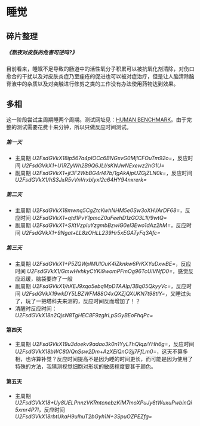 # 睡觉



## 碎片整理

##### <Link type='h5' to='https://mgear-file.oss-cn-shanghai.aliyuncs.com/%E7%86%AC%E5%A4%9C%E5%AF%B9%E7%9A%AE%E8%82%A4%E7%9A%84%E5%8D%B1%E5%AE%B3%E5%8F%AF%E9%80%86%E5%90%97%20-%20%E7%9F%A5%E4%B9%8E.html' source='https://daily.zhihu.com/story/9740359' >《熬夜对皮肤的危害可逆吗?》</Link>

目前看来，睡眠不足导致的肠道中的活性氧分子积累可以被抗氧化剂清除，对伤口愈合的干扰以及对皮肤炎症乃至痤疮的促进也可以被对症治疗，但是让人脑清除脑脊液中的杂质以及对突触进行修剪之类的工作没有办法使用药物达到效果。

## 多相

这一阶段尝试主周期睡两个周期。测试网址见：[HUMAN BENCHMARK](https://humanbenchmark.com/dashboard)。由于完整的测试需要花费十来分钟，所以只做反应时间测试。

##### 第一天

* 主周期 _*_U2FsdGVkX18ip567a4pIOCc6BNGxvG0MjlCFOuTm92o=_*_，反应时间 _*_U2FsdGVkX1+U1RZyWh2B9Q6JLI/sKNJwNExewz2hG1U=_*_
* 副周期 _*_U2FsdGVkX1+jt3F2WbBG4rI47b/1gAkAjpUZGjZLN0k=_*_，反应时间 _*_U2FsdGVkX1/hS3JxR5vVnVrxbIyxI2c64HY94nxrerk=_*_

##### 第二天

* 主周期 _*_U2FsdGVkX18mwnq5CgZtcKwhNHM5e0Sw3oXHJArDF68=_*_，反应时间 _*_U2FsdGVkX1+qtd1PvY1pmcZ0uFeehD1zGO3L1I/9wtQ=_*_
* 副周期 _*_U2FsdGVkX1+SXtVzpIuYzgmbBzwlG0el3Ewo1dAz2hM=_*_，反应时间 _*_U2FsdGVkX1+9Ngat+LL8zOHLL239Hr5xEGATyFq3Afc=_*_

##### 第三天

* 主周期 _*_U2FsdGVkX1+P5ZQWpIMUlOuK4iZknkw6PrKXYuDxwBE=_*_，反应时间 _*_U2FsdGVkX1/GmwHvhkyCYKi9womPFmOg96TcUlVNfD0=_*_，感觉反应迟缓，脑袋要炸了一般
* 副周期 _*_U2FsdGVkX1/hKEJ9xqo5ebqMpDTAAIp/3Bq05QkyyVc=_*_，反应时间 _*_U2FsdGVkX19wkDY5LBZWFM88O4xQXZjQXUKN7t98tlY=_*_，又睡过头了，玩了一把塔科夫来测的，反应时间反而增加了！？
* 清醒时反应时间：_*_U2FsdGVkX18n2QjsN8TgHEC8F9zgIrLpSGyBEoFhqPc=_*_

#### 第四天

* 主周期 _*_U2FsdGVkX19u3doekv9adao3k0n1YyLThQIqziYHh6g=_*_，反应时间 _*_U2FsdGVkX18bWC80/QnSsw2Dm+AzXEiQnO3jj7FfLm0=_*_，这天不算多相，也许算补觉？反应时间提高不是因为睡的时间更长，而可能是因为使用了特殊的方法，我猜测视觉细胞对形状的敏感程度要甚于颜色。

#### 第五天

* 主周期 _*_U2FsdGVkX18+Uy8UELPnnzVKRntcnebzKiM7moXPuJy6tWuxuPwbinQi5xmr4P7I_*_，反应时间 _*_U2FsdGVkX18rbtUkaH9uIhuT2bGyh1N+3SpuOZPEZfg=_*_
